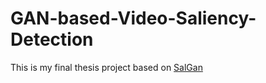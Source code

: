 # GAN-based-Video-Saliency-Detection
This is my final thesis project based on [SalGan](https://imatge-upc.github.io/saliency-salgan-2017/)
